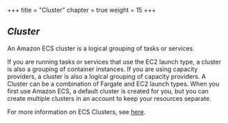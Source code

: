 +++
title = "Cluster"
chapter = true
weight = 15
+++

***Cluster***
-------------

An Amazon ECS cluster is a logical grouping of tasks or services.

If you are running tasks or services that use the EC2 launch type, a cluster is also a grouping of container instances.
If you are using capacity providers, a cluster is also a logical grouping of capacity providers.
A Cluster can be a combination of Fargate and EC2 launch types.
When you first use Amazon ECS, a default cluster is created for you, but you can create multiple clusters in an account to keep your resources separate.

For more information on ECS Clusters, see [here](https://docs.aws.amazon.com/AmazonECS/latest/developerguide/clusters.html).

